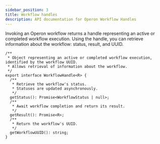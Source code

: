 ```yaml
---
sidebar_position: 3
title: Workflow handles
description: API documentation for Operon Workflow Handles
---
```


Invoking an Operon workflow returns a handle representing an active or completed workflow execution.
Using the handle, you can retrieve information about the workflow: status, result, and UUID.

```tsx
/**
 * Object representing an active or completed workflow execution, identified by the workflow UUID.
 * Allows retrieval of information about the workflow.
 */
export interface WorkflowHandle<R> {
  /**
   * Retrieve the workflow's status.
   * Statuses are updated asynchronously.
   */
  getStatus(): Promise<WorkflowStatus | null>;
  /**
   * Await workflow completion and return its result.
   */
  getResult(): Promise<R>;
  /**
   * Return the workflow's UUID.
   */
  getWorkflowUUID(): string;
}
```
